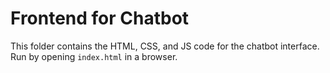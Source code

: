 # Frontend for Chatbot
This folder contains the HTML, CSS, and JS code for the chatbot interface.
Run by opening `index.html` in a browser.
